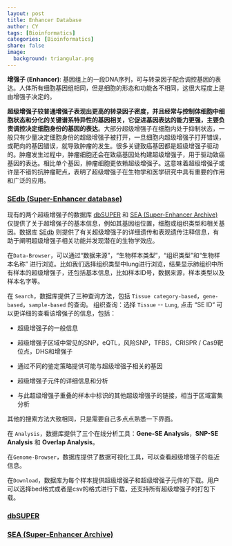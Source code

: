 ```yaml
---
layout: post
title: Enhancer Database   
author: CY
tags: [Bioinformatics]
categories: [Bioinformatics]
share: false
image:
  background: triangular.png 
---
```




**增强子 (Enhancer)**: 基因组上的一段DNA序列，可与转录因子配合调控基因的表达。人体所有细胞基因组相同，但是细胞的形态和功能各不相同，这很大程度上是由增强子决定的。              

**超级增强子较普通增强子表现出更高的转录因子密度，并且经常与控制体细胞中细胞状态和分化的关键谱系特异性的基因相关，它促进基因表达的能力更强，主要负责调控决定细胞身份的基因的表达**。大部分超级增强子在细胞内处于抑制状态，一般只有少量决定细胞身份的超级增强子被打开，一旦细胞内超级增强子打开错误，或靶向的基因错误，就导致肿瘤的发生。很多关键致癌基因都是超级增强子驱动的。肿瘤发生过程中，肿瘤细胞还会在致癌基因处构建超级增强子，用于驱动致癌基因的表达。相比单个基因，肿瘤细胞更依赖超级增强子。这意味着超级增强子或许是不错的抗肿瘤靶点，表明了超级增强子在生物学和医学研究中具有重要的作用和广泛的应用。



### [SEdb (**S**uper-**E**nhancer **d**ata**b**ase)](http://www.licpathway.net/sedb/)                     

现有的两个超级增强子的数据库 [dbSUPER](http://asntech.org/dbsuper/) 和 [SEA (Super-Enhancer Archive)](https://sea.nebulagene.com/SEA/) 仅提供了关于超增强子的基本信息，例如其基因组位置，细胞或组织类型和相关基因。数据库 [SEdb](http://www.licpathway.net/sedb/) 则提供了有关超级增强子的详细遗传和表观遗传注释信息，有助于阐明超级增强子相关功能并发现潜在的生物学效应。           

在`Data-Browser`，可以通过“数据来源”，“生物样本类型”，“组织类型”和“生物样本名称” 进行浏览。比如我们选择组织类型中lung进行浏览，结果显示肺组织中所有样本的超级增强子，还包括基本信息，比如样本ID号，数据来源，样本类型以及样本名字等。  

在 `Search`，数据库提供了三种查询方法，包括 `Tissue category-based`，`gene-based`，`sample-based` 的查询。  组织查询：选择 `Tissue` -- `Lung`, 点击 “SE ID“ 可以更详细的查看该增强子的信息，包括：      

- 超级增强子的一般信息        

- 超级增强子区域中常见的SNP，eQTL，风险SNP，TFBS，CRISPR / Cas9靶位点，DHS和增强子        

- 通过不同的鉴定策略提供可能与超级增强子相关的基因                 

- 超级增强子元件的详细信息和分析                        

- 与此超级增强子重叠的样本中标识的其他超级增强子的链接，相当于区域富集分析                                     

其他的搜索方法大致相同，只是需要自己多点点熟悉一下界面。                    

在 `Analysis`，数据库提供了三个在线分析工具：**Gene-SE Analysis**，**SNP-SE Analysis** 和 **Overlap Analysis**。                            

在`Genome-Browser`，数据库提供了数据可视化工具，可以查看超级增强子的临近信息。                 

在`Download`，数据库为每个样本提供超级增强子和超级增强子元件的下载。用户可以选择bed格式或者是csv的格式进行下载，还支持所有超级增强子的打包下载。                                    



### [dbSUPER](http://asntech.org/dbsuper/) 



### [SEA (Super-Enhancer Archive)](https://sea.nebulagene.com/SEA/)